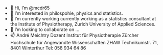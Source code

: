 - 👋 Hi, I’m @mcdr65
- 👀 I’m interested in philospohie, physics and statistics.
- 🌱 I’m currently working currently working as a statistics consultant at the Institute of Physiotherapy, Zurich University of
Applied Sciences. 
- 💞️ I’m looking to collaborate on ...
- 📫 André Meichtry
Dozent Institut für Physiotherapie
Zürcher Hochschule für Angewandte Wissenschaften ZHAW
Technikumstr. 71, 8401 Winterthur
Tel: 058 934 64 86


<!---
mcdr65/mcdr65 is a ✨ special ✨ repository because its `README.md` (this file) appears on your GitHub profile.
You can click the Preview link to take a look at your changes.
--->
